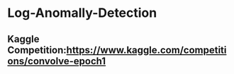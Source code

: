 # Log-Anomally-Detection

## Kaggle Competition:https://www.kaggle.com/competitions/convolve-epoch1
